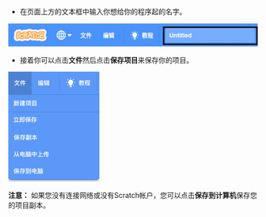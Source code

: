 + 在页面上方的文本框中输入你想给你的程序起的名字。

![Scratch项目名称文本框](images/name-annotated.png)

+ 接着你可以点击**文件**然后点击**保存项目**来保存你的项目。

![截图](images/save.png)

**注意：** 如果您没有连接网络或没有Scratch帐户，您可以点击**保存到计算机**保存您的项目副本。